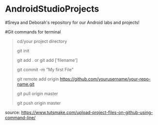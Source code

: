 # AndroidStudioProjects

#Sreya and Deborah's repository for our Android labs and projects!

#Git commands for terminal

 >cd/your project directory
 >
 > git init
 > 
 > git add . or git add ['filename']
 > 
 > git commit -m "My first File"
 > 
 > git remote add origin https://github.com/yourusername/your-repo-name.git
 > 
 > git pull origin master
 > 
 > git push origin master
 > 
 source: https://www.tutsmake.com/upload-project-files-on-github-using-command-line/
